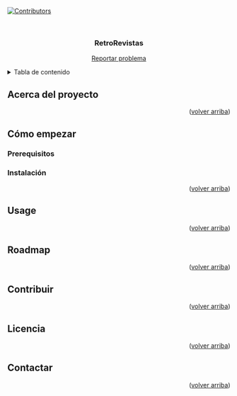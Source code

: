 <div id="top"></div>
<!--
*** Thanks for checking out the Best-README-Template. If you have a suggestion
*** that would make this better, please fork the repo and create a pull request
*** or simply open an issue with the tag "enhancement".
*** Don't forget to give the project a star!
*** Thanks again! Now go create something AMAZING! :D
-->



<!-- PROJECT SHIELDS -->
<!--
*** I'm using markdown "reference style" links for readability.
*** Reference links are enclosed in brackets [ ] instead of parentheses ( ).
*** See the bottom of this document for the declaration of the reference variables
*** for contributors-url, forks-url, etc. This is an optional, concise syntax you may use.
*** https://www.markdownguide.org/basic-syntax/#reference-style-links
-->
[![Contributors](https://img.shields.io/github/contributors/devilgaia/retrorevistas-dat.svg?style=for-the-badge)](https://github.com/devilgaia/retrorevistas-dat/graphs/contributors)

<!-- PROJECT LOGO -->
<br />
<div align="center">
<!--
  <a href="https://github.com/devilgaia/retrorevistas-dat">
    <img src="images/logo.png" alt="Logo" width="80" height="80">
  </a>
-->
<h3 align="center">RetroRevistas</h3>

  <p align="center">
    <p></p>
    <a href="https://github.com/github_username/devilgaia/retrorevistas-dat">Reportar problema</a>
  </p>
</div>



<!-- TABLE OF CONTENTS -->
<details>
  <summary>Tabla de contenido</summary>
  <ol>
    <li><a href="#about-the-project">Acerca del proyecto</a></li>
    <li><a href="#usage">Cómo empezar</a></li>
      <ul>
        <li><a href="#prerequisites">Prerequisitos</a></li>
        <li><a href="#installation">Instalación</a></li>
      </ul>
    <li><a href="#roadmap">Roadmap</a></li>
    <li><a href="#contributing">Contribuir</a></li>
    <li><a href="#license">Licencia</a></li>
    <li><a href="#contact">Contactar</a></li>
  </ol>
</details>



<!-- ABOUT THE PROJECT -->
## Acerca del proyecto
<div id="about-the-project"></div>
<p align="right">(<a href="#top">volver arriba</a>)</p>



<!-- GETTING STARTED -->
## Cómo empezar


### Prerequisitos


### Instalación

<p align="right">(<a href="#top">volver arriba</a>)</p>



<!-- USAGE EXAMPLES -->
## Usage
<div id="usage"></div>

<p align="right">(<a href="#top">volver arriba</a>)</p>



<!-- ROADMAP -->
## Roadmap

<p align="right">(<a href="#top">volver arriba</a>)</p>



<!-- CONTRIBUTING -->
## Contribuir

<p align="right">(<a href="#top">volver arriba</a>)</p>



<!-- LICENSE -->
## Licencia

<p align="right">(<a href="#top">volver arriba</a>)</p>



<!-- CONTACT -->
## Contactar

<p align="right">(<a href="#top">volver arriba</a>)</p>
